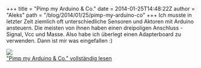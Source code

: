 +++
title = "Pimp my Arduino & Co."
date = 2014-01-25T14:48:22Z
author = "Aleks"
path = "/blog/2014/01/25/pimp-my-arduino-co"
+++
Ich musste in letzter Zeit ziemlich oft unterschiedliche Sensoren und
Aktoren mit Arduino ansteuern. Die meisten von ihnen haben einen
dreipoligen Anschluss - Signal, Vcc und Masse. Also habe ich überlegt
einen Adapterboard zu verwenden. Dann ist mir was eingefallen :)

![](/media/Wattuino-Con-Mod8.jpg)  
["Pimp my Arduino & Co." vollständig
lesen](https://flipdot.org/blog/archives/229-Pimp-my-Arduino-Co..html#extended)
